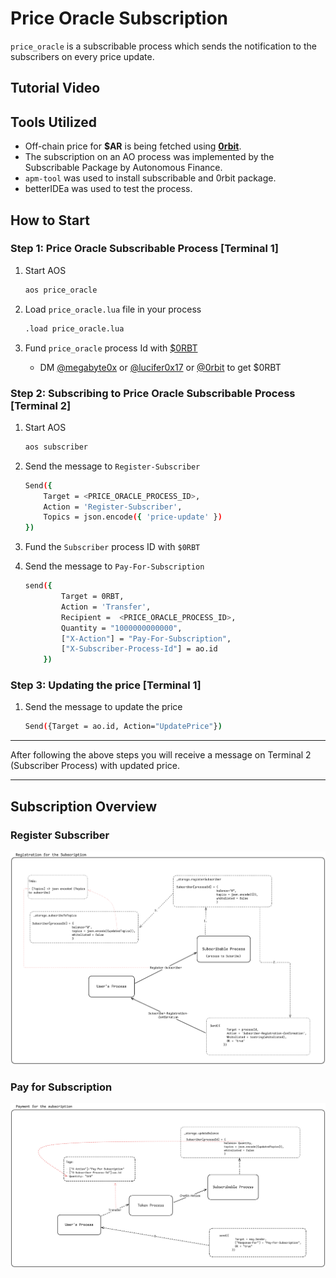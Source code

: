 # Price Oracle Subscription

`price_oracle` is a subscribable process which sends the notification to the subscribers on every price update.

## Tutorial Video


## Tools Utilized

- Off-chain price for **$AR** is being fetched using **[0rbit](https://0rbit.co)**.
- The subscription on an AO process was implemented by the Subscribable Package by Autonomous Finance.
- `apm-tool` was used to install subscribable and 0rbit package.
- betterIDEa was used to test the process.

## How to Start

### Step 1: Price Oracle Subscribable Process [Terminal 1]

1. Start AOS

    ```bash
    aos price_oracle
    ```

2. Load `price_oracle.lua` file in your process

    ```bash
    .load price_oracle.lua
    ```

3. Fund `price_oracle` process Id with [$0RBT](https://docs.0rbit.co/protocol/token/how-to-get)
   - DM [@megabyte0x](x.com/megabyte0x) or [@lucifer0x17](x.com/lucifer0x17) or [@0rbit](x.com/0rbit.co) to get $0RBT

### Step 2: Subscribing to Price Oracle Subscribable Process [Terminal 2]

1. Start AOS

    ```bash
    aos subscriber
    ```

2. Send the message to `Register-Subscriber`

    ```bash
    Send({
        Target = <PRICE_ORACLE_PROCESS_ID>,
        Action = 'Register-Subscriber',
        Topics = json.encode({ 'price-update' })
    })
    ```

3. Fund the `Subscriber` process ID with `$0RBT`
4. Send the message to `Pay-For-Subscription`

    ```bash
    send({
            Target = 0RBT,
            Action = 'Transfer',
            Recipient =  <PRICE_ORACLE_PROCESS_ID>,
            Quantity = "1000000000000",
            ["X-Action"] = "Pay-For-Subscription",
            ["X-Subscriber-Process-Id"] = ao.id
        })
    ```

### Step 3: Updating the price [Terminal 1]

1. Send the message to update the price

    ```bash
    Send({Target = ao.id, Action="UpdatePrice"})
    ```

---
After following the above steps you will receive a message on Terminal 2 (Subscriber Process) with updated price.

---

## Subscription Overview

### Register Subscriber

![Register_Subscriber](./diagrams/register.png)

### Pay for Subscription

![Pay_For_Sub](./diagrams/pay-for-sub.png)